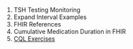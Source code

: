1. TSH Testing Monitoring
1. Expand Interval Examples
1. FHIR References
1. Cumulative Medication Duration in FHIR
1. [CQL Exercises](https://github.com/cqframework/cqf-exercises)
